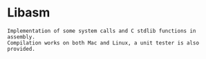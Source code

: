 # Libasm
	Implementation of some system calls and C stdlib functions in assembly.
	Compilation works on both Mac and Linux, a unit tester is also provided.